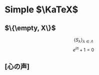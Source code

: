 # Simple $\KaTeX$

## $\{\empty, X\}$
$$\{S_\lambda\}_{\lambda\in\Lambda}$$
$$e^{i\pi} + 1 = 0$$

## [心の声]
